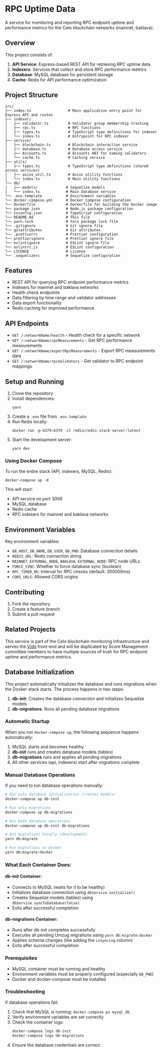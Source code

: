 # RPC Uptime Data

A service for monitoring and reporting RPC endpoint uptime and performance metrics for the Celo blockchain networks (mainnet, baklava).

## Overview

This project consists of:

1. **API Service**: Express-based REST API for retrieving RPC uptime data
2. **Indexers**: Services that collect and store RPC performance metrics
3. **Database**: MySQL database for persistent storage
4. **Cache**: Redis for API performance optimization

## Project Structure

```
src/
├── index.ts                 # Main application entry point for Express API and routes
├── indexer/                 
│   ├── validator.ts         # Validator group membership tracking
│   ├── rpc.ts               # RPC functions
│   ├── types.ts             # TypeScript type definitions for indexer
│   └── index.ts             # Entrypoint for RPC indexer 
├── service/                 
│   ├── blockchain.ts        # Blockchain interaction service
│   ├── database.ts          # Database access service
│   ├── Accounts.ts          # Accounts ABI for naming validators
│   └── cache.ts             # Caching service
├── utils/                   
│   ├── types.ts             # TypeScript type definitions (shared across services)
│   ├── axios_util.ts        # Axios utility functions
│   └── index.ts             # Main utility functions
└── db/                  
│   ├── models/             # Sequelize models
│   └── index.ts            # Main database service
└── .env.template           # Environment variables
└── docker-compose.yml      # Docker Compose configuration
└── Dockerfile              # Dockerfile for building the Docker image
└── package.json            # Node.js package configuration
└── tsconfig.json           # TypeScript configuration
└── README.md               # This file
└── yarn.lock               # Yarn package lock file
└── .gitignore              # Git ignore file
└── gitattributes           # Git attributes
└── .prettierrc             # Prettier configuration
└── prettierignore          # Prettier ignore file
└── eslintignore            # ESLint ignore file
└── eslintrc.js             # ESLint configuration
└── LICENSE                 # License
└── .sequelizerc            # Sequelize configuration
```
## Features

- REST API for querying RPC endpoint performance metrics
- Indexers for mainnet and baklava networks
- Health check endpoints
- Data filtering by time range and validator addresses
- Data export functionality
- Redis caching for improved performance

## API Endpoints

- `GET /:networkName/health` - Health check for a specific network
- `GET /:networkName/rpcMeasurements` - Get RPC performance measurements
- `GET /:networkName/exportRpcMeasurements` - Export RPC measurements data
- `GET /:networkName/rpcValidators` - Get validator to RPC endpoint mappings

## Setup and Running

1. Clone the repository
2. Install dependencies:
   ```
   yarn
   ```
3. Create a `.env` file from `.env.template`
4. Run Redis locally:
   ```
   docker run -p 6379:6379 -it redis/redis-stack-server:latest
   ```
5. Start the development server:
   ```
   yarn dev
   ```

### Using Docker Compose

To run the entire stack (API, indexers, MySQL, Redis):

```
docker-compose up -d
```

This will start:
- API service on port 3006
- MySQL database
- Redis cache
- RPC indexers for mainnet and baklava networks

## Environment Variables

Key environment variables:
- `DB_HOST`, `DB_NAME`, `DB_USER`, `DB_PWD`: Database connection details
- `REDIS_URL`: Redis connection string
- `MAINNET_EXTERNAL_NODE`, `BAKLAVA_EXTERNAL_NODE`: RPC node URLs
- `FORCE_SYNC`: Whether to force database sync (boolean)
- `RPC_TIMER_MS`: Interval for RPC checks (default: 300000ms)
- `CORS_URLS`: Allowed CORS origins

## Contributing

1. Fork the repository
2. Create a feature branch
3. Submit a pull request

## Related Projects

This service is part of the Celo blockchain monitoring infrastructure and serves the [Vido](https://github.com/celo-org/vido) front-end and will be duplicated by Score Management committee members to have multiple sources of truth for RPC endpoint uptime and performance metrics.

## Database Initialization

This project automatically initializes the database and runs migrations when the Docker stack starts. The process happens in two steps:

1. **db-init**: Creates the database connection and initializes Sequelize models
2. **db-migrations**: Runs all pending database migrations

### Automatic Startup

When you run `docker-compose up`, the following sequence happens automatically:

1. MySQL starts and becomes healthy
2. **db-init** runs and creates database models (tables)
3. **db-migrations** runs and applies all pending migrations
4. All other services (api, indexers) start after migrations complete

### Manual Database Operations

If you need to run database operations manually:

```bash
# Run only database initialization (creates models)
docker-compose up db-init

# Run only migrations
docker-compose up db-migrations

# Run both database operations
docker-compose up db-init db-migrations

# Run migrations locally (development)
yarn db:migrate

# Run migrations in Docker
yarn db:migrate:docker
```

### What Each Container Does:

#### db-init Container:
- Connects to MySQL (waits for it to be healthy)
- Initializes database connection using `dbService.initialize()`
- Creates Sequelize models (tables) using `dbService.syncToDatabase(false)`
- Exits after successful completion

#### db-migrations Container:
- Runs after db-init completes successfully
- Executes all pending Umzug migrations using `yarn db:migrate:docker`
- Applies schema changes (like adding the `isSyncing` column)
- Exits after successful completion

### Prerequisites

- MySQL container must be running and healthy
- Environment variables must be properly configured (especially `DB_PWD`)
- Docker and docker-compose must be installed

### Troubleshooting

If database operations fail:

1. Check that MySQL is running: `docker-compose ps mysql_db`
2. Verify environment variables are set correctly
3. Check the container logs:
   ```bash
   docker-compose logs db-init
   docker-compose logs db-migrations
   ```
4. Ensure the database credentials are correct


